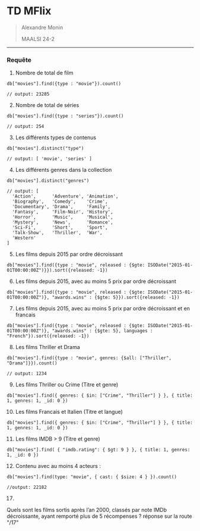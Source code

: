 # TD MFlix
> Alexandre Monin
>
> MAALSI 24-2

---

### Requête

1. Nombre de total de film 
```
db["movies"].find({type : "movie"}).count()

// output: 23285
```

2. Nombre de total de séries 
```
db["movies"].find({type : "series"}).count()

// output: 254
```

3. Les différents types de contenus
```
db["movies"].distinct("type")

// output: [ 'movie', 'series' ] 
```

4. Les différents genres dans la collection
```
db["movies"].distinct("genres")

// output: [
  'Action',      'Adventure', 'Animation',
  'Biography',   'Comedy',    'Crime',
  'Documentary', 'Drama',     'Family',
  'Fantasy',     'Film-Noir', 'History',
  'Horror',      'Music',     'Musical',
  'Mystery',     'News',      'Romance',
  'Sci-Fi',      'Short',     'Sport',
  'Talk-Show',   'Thriller',  'War',
  'Western'
]
```

5. Les films depuis 2015 par ordre décroissant
```
db["movies"].find({type : "movie", released : {$gte: ISODate("2015-01-01T00:00:00Z")}}).sort({released: -1})
```

6. Les films depuis 2015, avec au moins 5 prix par ordre décroissant
```
db["movies"].find({type : "movie", released : {$gte: ISODate("2015-01-01T00:00:00Z")}, "awards.wins" : {$gte: 5}}).sort({released: -1})
```

7. Les films depuis 2015, avec au moins 5 prix par ordre décroissant et en francais
```
db["movies"].find({type : "movie", released : {$gte: ISODate("2015-01-01T00:00:00Z")}, "awards.wins" : {$gte: 5}, languages : "French"}).sort({released: -1})
```

8. Les films Thriller et Drama
```
db["movies"].find({type : "movie", genres: {$all: ["Thriller", "Drama"]}}).count()

// output: 1234
```

9. Les films Thriller ou Crime (Titre et genre)
```
db["movies"].find({ genres: { $in: ["Crime", "Thriller"] } }, { title: 1, genres: 1, _id: 0 })
```

10. Les films Francais et Italien (Titre et langue)
```
db["movies"].find({ genres: { $in: ["Crime", "Thriller"] } }, { title: 1, genres: 1, _id: 0 })
```

11. Les films IMDB > 9 (Titre et genre)
```
db["movies"].find( { "imdb.rating": { $gt: 9 } }, { title: 1, genres: 1, _id: 0 })
```

12. Contenu avec au moins 4 acteurs :
```
db["movies"].find(type: "movie", { cast: { $size: 4 } }).count()

//output: 22182
```

17.
Quels sont les films sortis après l’an 2000, classés par note IMDb décroissante, ayant remporté plus de 5 récompenses ?
réponse sur la route "/17"
